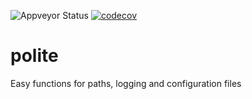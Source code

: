 ![Appveyor Status](https://ci.appveyor.com/api/projects/status/github/DTOcean/polite?branch=master&svg=true)
[![codecov](https://codecov.io/gh/DTOcean/polite/branch/master/graph/badge.svg)](https://codecov.io/gh/DTOcean/polite)


# polite

Easy functions for paths, logging and configuration files
